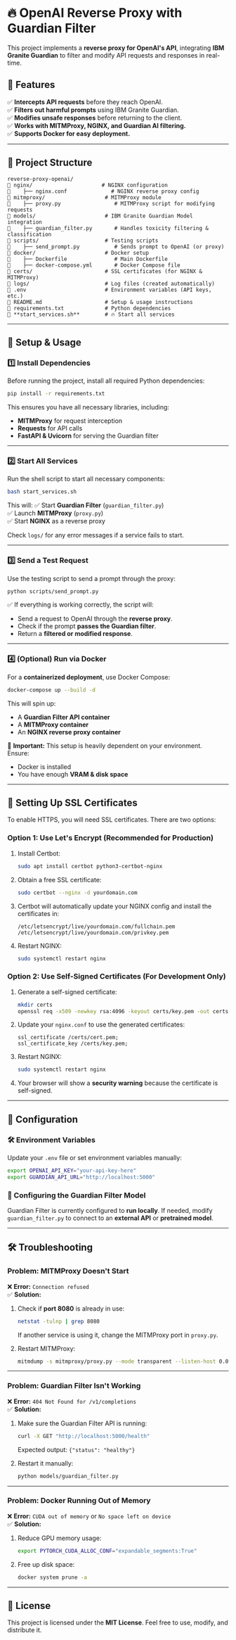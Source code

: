 # 🔥 OpenAI Reverse Proxy with Guardian Filter

This project implements a **reverse proxy for OpenAI's API**, integrating **IBM Granite Guardian** to filter and modify API requests and responses in real-time.  

## **🎯 Features**
✅ **Intercepts API requests** before they reach OpenAI.  
✅ **Filters out harmful prompts** using IBM Granite Guardian.  
✅ **Modifies unsafe responses** before returning to the client.  
✅ **Works with MITMProxy, NGINX, and Guardian AI filtering.**  
✅ **Supports Docker for easy deployment.**  

---

## **📂 Project Structure**
```
reverse-proxy-openai/
📂 nginx/                      # NGINX configuration
📂    ├── nginx.conf              # NGINX reverse proxy config
📂 mitmproxy/                   # MITMProxy module
📂    ├── proxy.py                 # MITMProxy script for modifying requests
📂 models/                      # IBM Granite Guardian Model integration
📂    ├── guardian_filter.py       # Handles toxicity filtering & classification
📂 scripts/                     # Testing scripts
📂    ├── send_prompt.py           # Sends prompt to OpenAI (or proxy)
📂 docker/                      # Docker setup
📂    ├── Dockerfile               # Main Dockerfile
📂    ├── docker-compose.yml       # Docker Compose file
📂 certs/                       # SSL certificates (for NGINX & MITMProxy)
📂 logs/                        # Log files (created automatically)
📂 .env                         # Environment variables (API keys, etc.)
📂 README.md                    # Setup & usage instructions
📂 requirements.txt             # Python dependencies
📂 **start_services.sh**        # 🔥 Start all services
```
---

## **🚀 Setup & Usage**
### **1️⃣ Install Dependencies**
Before running the project, install all required Python dependencies:
```bash
pip install -r requirements.txt
```
This ensures you have all necessary libraries, including:
- **MITMProxy** for request interception
- **Requests** for API calls
- **FastAPI & Uvicorn** for serving the Guardian filter

---

### **2️⃣ Start All Services**
Run the shell script to start all necessary components:
```bash
bash start_services.sh
```
This will:
✅ Start **Guardian Filter** (`guardian_filter.py`)  
✅ Launch **MITMProxy** (`proxy.py`)  
✅ Start **NGINX** as a reverse proxy  

Check `logs/` for any error messages if a service fails to start.

---

### **3️⃣ Send a Test Request**
Use the testing script to send a prompt through the proxy:
```bash
python scripts/send_prompt.py
```
✅ If everything is working correctly, the script will:
- Send a request to OpenAI through the **reverse proxy**.
- Check if the prompt **passes the Guardian filter**.
- Return a **filtered or modified response**.

---

### **4️⃣ (Optional) Run via Docker**
For a **containerized deployment**, use Docker Compose:
```bash
docker-compose up --build -d
```
This will spin up:
- A **Guardian Filter API container**  
- A **MITMProxy container**  
- An **NGINX reverse proxy container**  

🚨 **Important:** This setup is heavily dependent on your environment.  
Ensure:
- Docker is installed  
- You have enough **VRAM & disk space**  

---

## **🔐 Setting Up SSL Certificates**
To enable HTTPS, you will need SSL certificates. There are two options:

### **Option 1: Use Let's Encrypt (Recommended for Production)**
1. Install Certbot:
   ```bash
   sudo apt install certbot python3-certbot-nginx
   ```
2. Obtain a free SSL certificate:
   ```bash
   sudo certbot --nginx -d yourdomain.com
   ```
3. Certbot will automatically update your NGINX config and install the certificates in:
   ```
   /etc/letsencrypt/live/yourdomain.com/fullchain.pem
   /etc/letsencrypt/live/yourdomain.com/privkey.pem
   ```
4. Restart NGINX:
   ```bash
   sudo systemctl restart nginx
   ```

### **Option 2: Use Self-Signed Certificates (For Development Only)**
1. Generate a self-signed certificate:
   ```bash
   mkdir certs
   openssl req -x509 -newkey rsa:4096 -keyout certs/key.pem -out certs/cert.pem -days 365 -nodes
   ```
2. Update your `nginx.conf` to use the generated certificates:
   ```nginx
   ssl_certificate /certs/cert.pem;
   ssl_certificate_key /certs/key.pem;
   ```
3. Restart NGINX:
   ```bash
   sudo systemctl restart nginx
   ```
4. Your browser will show a **security warning** because the certificate is self-signed.

---

## **🔧 Configuration**
### **🛠 Environment Variables**
Update your `.env` file or set environment variables manually:
```bash
export OPENAI_API_KEY="your-api-key-here"
export GUARDIAN_API_URL="http://localhost:5000"
```

### **🔹 Configuring the Guardian Filter Model**
Guardian Filter is currently configured to **run locally**. If needed, modify `guardian_filter.py` to connect to an **external API** or **pretrained model**.

---

## **🛠 Troubleshooting**
### **Problem: MITMProxy Doesn't Start**
❌ **Error:** `Connection refused`  
✅ **Solution:**
1. Check if **port 8080** is already in use:
   ```bash
   netstat -tulnp | grep 8080
   ```
   If another service is using it, change the MITMProxy port in `proxy.py`.

2. Restart MITMProxy:
   ```bash
   mitmdump -s mitmproxy/proxy.py --mode transparent --listen-host 0.0.0.0 --listen-port 8080
   ```

---

### **Problem: Guardian Filter Isn't Working**
❌ **Error:** `404 Not Found for /v1/completions`  
✅ **Solution:**
1. Make sure the Guardian Filter API is running:
   ```bash
   curl -X GET "http://localhost:5000/health"
   ```
   Expected output: `{"status": "healthy"}`

2. Restart it manually:
   ```bash
   python models/guardian_filter.py
   ```

---

### **Problem: Docker Running Out of Memory**
❌ **Error:** `CUDA out of memory` or `No space left on device`  
✅ **Solution:**
1. Reduce GPU memory usage:
   ```bash
   export PYTORCH_CUDA_ALLOC_CONF="expandable_segments:True"
   ```
2. Free up disk space:
   ```bash
   docker system prune -a
   ```

---

## **📜 License**
This project is licensed under the **MIT License**. Feel free to use, modify, and distribute it.


